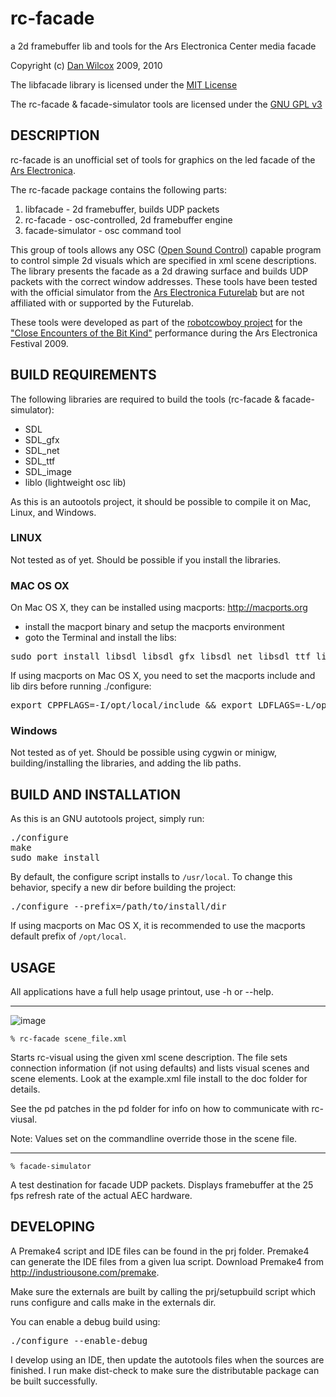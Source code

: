 rc-facade
===================================

a 2d framebuffer lib and tools for the Ars Electronica Center media facade

Copyright (c) [Dan Wilcox](danomatika.com) 2009, 2010

The libfacade library is licensed under the [MIT License](http://www.opensource.org/licenses/mit-license.php)

The rc-facade & facade-simulator tools are licensed under the [GNU GPL v3](http://www.gnu.org/licenses/gpl.html)

DESCRIPTION
-----------

rc-facade is an unofficial set of tools for graphics on the led facade of the [Ars Electronica](http://www.aec.at/center_about_en.php).

The rc-facade package contains the following parts:

1. libfacade - 2d framebuffer, builds UDP packets
2. rc-facade - osc-controlled, 2d framebuffer engine
3. facade-simulator - osc command tool

This group of tools allows any OSC ([Open Sound Control](http://en.wikipedia.org/wiki/Open_Sound_Control)) capable program to control simple 2d visuals which are specified in xml scene descriptions. The library presents the facade as a 2d drawing surface and builds UDP packets with the correct window addresses. These tools have been tested with the official simulator from the  [Ars Electronica Futurelab](http://new.aec.at/futurelab/en) but are not affiliated with or supported by the Futurelab.

These tools were developed as part of the [robotcowboy project](http://robotcowboy.com) for the ["Close Encounters of the Bit Kind"](http://vimeo.com/7741821) performance during the Ars Electronica Festival 2009.

BUILD REQUIREMENTS
------------------

The following libraries are required to build the tools (rc-facade & facade-simulator):

* SDL
* SDL_gfx
* SDL_net
* SDL_ttf
* SDL_image
* liblo (lightweight osc lib)

As this is an autootols project, it should be possible to compile it on Mac, Linux, and Windows.

### LINUX

Not tested as of yet. Should be possible if you install the libraries.

### MAC OS OX

On Mac OS X, they can be installed using macports: http://macports.org

* install the macport binary and setup the macports environment
* goto the Terminal and install the libs:
<pre>
sudo port install libsdl libsdl_gfx libsdl_net libsdl_ttf libsdl_image liblo
</pre>

If using macports on Mac OS X, you need to set the macports include and lib dirs before running ./configure:
<pre>
export CPPFLAGS=-I/opt/local/include && export LDFLAGS=-L/opt/local/lib
</pre>

### Windows

Not tested as of yet. Should be possible using cygwin or minigw, building/installing the libraries, and adding the lib paths.


BUILD AND INSTALLATION
----------------------

As this is an GNU autotools project, simply run:

<pre>
./configure
make
sudo make install
</pre>

By default, the configure script installs to `/usr/local`.  To change this behavior, specify a new dir before building the project:

<pre>
./configure --prefix=/path/to/install/dir
</pre>

If using macports on Mac OS X, it is recommended to use the macports default prefix of `/opt/local`.

USAGE
-----

All applications have a full help usage printout, use -h or --help.

----

[1]:https://raw.github.com/danomatika/rc-facade/master/doc/rc-facade_screenshot.png

![image][1]

    % rc-facade scene_file.xml

Starts rc-visual using the given xml scene description. The file sets connection information (if not using defaults) and lists visual scenes and scene elements. Look at the example.xml file install to the doc folder for details.

See the pd patches in the pd folder for info on how to communicate with rc-viusal.

Note: Values set on the commandline override those in the scene file.

----

    % facade-simulator

A test destination for facade UDP packets. Displays framebuffer at the 25 fps refresh rate of the actual AEC hardware.

DEVELOPING
----------

A Premake4 script and IDE files can be found in the prj folder.  Premake4 can generate the IDE files from a given lua script.  Download Premake4 from http://industriousone.com/premake.

Make sure the externals are built by calling the prj/setupbuild script which runs configure and calls make in the externals dir.

You can enable a debug build using:
<pre>
./configure --enable-debug
</pre>

I develop using an IDE, then update the autotools files when the sources are finished.  I run make dist-check to make sure the distributable package can be built successfully.

